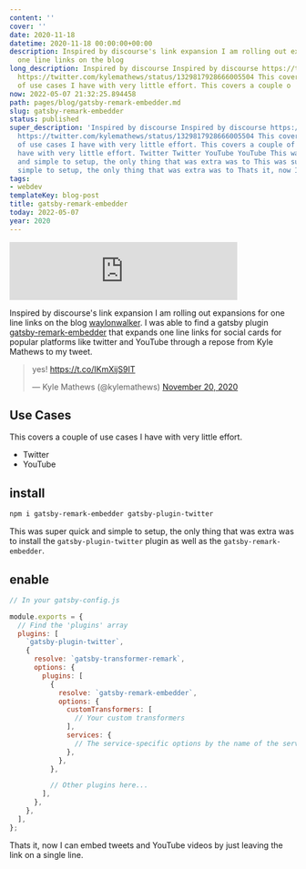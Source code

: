 ```yaml
---
content: ''
cover: ''
date: 2020-11-18
datetime: 2020-11-18 00:00:00+00:00
description: Inspired by discourse's link expansion I am rolling out expansions for
  one line links on the blog
long_description: Inspired by discourse Inspired by discourse https://twitter.com/kylemathews/status/1329817928666005504
  https://twitter.com/kylemathews/status/1329817928666005504 This covers a couple
  of use cases I have with very little effort. This covers a couple o
now: 2022-05-07 21:32:25.894458
path: pages/blog/gatsby-remark-embedder.md
slug: gatsby-remark-embedder
status: published
super_description: 'Inspired by discourse Inspired by discourse https://twitter.com/kylemathews/status/1329817928666005504
  https://twitter.com/kylemathews/status/1329817928666005504 This covers a couple
  of use cases I have with very little effort. This covers a couple of use cases I
  have with very little effort. Twitter Twitter YouTube YouTube This was super quick
  and simple to setup, the only thing that was extra was to This was super quick and
  simple to setup, the only thing that was extra was to Thats it, now I '
tags:
- webdev
templateKey: blog-post
title: gatsby-remark-embedder
today: 2022-05-07
year: 2020
---
```


<iframe src="https://anchor.fm/waylon-walker/embed/episodes/gatsby-remark-embedder-en6l3j" height="102px" width="400px" frameborder="0" scrolling="no"></iframe>

Inspired by discourse's link expansion I am rolling out expansions for one line
links on the blog [waylonwalker](https://waylonwalker.com).  I was able to find
a gatsby plugin
[gatsby-remark-embedder](https://www.gatsbyjs.com/plugins/gatsby-remark-embedder/?=embed)
that expands one line links for social cards for popular platforms like twitter
and YouTube through a repose from Kyle Mathews to my tweet.

<blockquote class="twitter-tweet"><p lang="und" dir="ltr">yes! <a href="https://t.co/IKmXijS9IT">https://t.co/IKmXijS9IT</a></p>&mdash; Kyle Mathews (@kylemathews) <a href="https://twitter.com/kylemathews/status/1329817928666005504?ref_src=twsrc%5Etfw">November 20, 2020</a></blockquote>
<script async src="https://platform.twitter.com/widgets.js" charset="utf-8"></script>


## Use Cases

This covers a couple of use cases I have with very little effort.

* Twitter
* YouTube

## install

``` bash
npm i gatsby-remark-embedder gatsby-plugin-twitter
```

This was super quick and simple to setup, the only thing that was extra was to
install the `gatsby-plugin-twitter` plugin as well as the
`gatsby-remark-embedder`.

## enable

``` javascript
// In your gatsby-config.js

module.exports = {
  // Find the 'plugins' array
  plugins: [
    `gatsby-plugin-twitter`,
    {
      resolve: `gatsby-transformer-remark`,
      options: {
        plugins: [
          {
            resolve: `gatsby-remark-embedder`,
            options: {
              customTransformers: [
                // Your custom transformers
              ],
              services: {
                // The service-specific options by the name of the service
              },
            },
          },

          // Other plugins here...
        ],
      },
    },
  ],
};
```

Thats it, now I can embed tweets and YouTube videos by just leaving the link on a single line.
